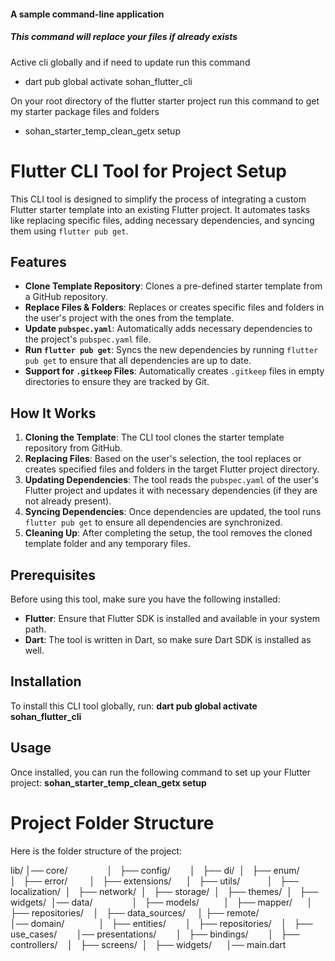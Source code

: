 #### A sample command-line application

##### This command will replace your files if already exists

Active cli globally and if need to update run this command

- dart pub global activate sohan_flutter_cli


On your root directory of the flutter starter project run this command to get my starter package files and folders
-  sohan_starter_temp_clean_getx setup

# Flutter CLI Tool for Project Setup

This CLI tool is designed to simplify the process of integrating a custom Flutter starter template into an existing Flutter project. It automates tasks like replacing specific files, adding necessary dependencies, and syncing them using `flutter pub get`.

## Features

- **Clone Template Repository**: Clones a pre-defined starter template from a GitHub repository.
- **Replace Files & Folders**: Replaces or creates specific files and folders in the user's project with the ones from the template.
- **Update `pubspec.yaml`**: Automatically adds necessary dependencies to the project's `pubspec.yaml` file.
- **Run `flutter pub get`**: Syncs the new dependencies by running `flutter pub get` to ensure that all dependencies are up to date.
- **Support for `.gitkeep` Files**: Automatically creates `.gitkeep` files in empty directories to ensure they are tracked by Git.


## How It Works
1. **Cloning the Template**: The CLI tool clones the starter template repository from GitHub.
2. **Replacing Files**: Based on the user's selection, the tool replaces or creates specified files and folders in the target Flutter project directory.
3. **Updating Dependencies**: The tool reads the `pubspec.yaml` of the user's Flutter project and updates it with necessary dependencies (if they are not already present).
4. **Syncing Dependencies**: Once dependencies are updated, the tool runs `flutter pub get` to ensure all dependencies are synchronized.
5. **Cleaning Up**: After completing the setup, the tool removes the cloned template folder and any temporary files.

## Prerequisites

Before using this tool, make sure you have the following installed:

- **Flutter**: Ensure that Flutter SDK is installed and available in your system path.
- **Dart**: The tool is written in Dart, so make sure Dart SDK is installed as well.


## Installation

To install this CLI tool globally, run:
    **dart pub global activate sohan_flutter_cli**



## Usage

Once installed, you can run the following command to set up your Flutter project:
    **sohan_starter_temp_clean_getx setup**



# Project Folder Structure

Here is the folder structure of the project:


lib/
│── core/               
│   ├── config/        
│   ├── di/  
│   ├── enum/          
│   ├── error/         
│   ├── extensions/      
│   ├── utils/           
│   ├── localization/ 
│   ├── network/ 
│   ├── storage/ 
│   ├── themes/ 
│   ├── widgets/ 
│── data/               
│   ├── models/          
│   ├── mapper/      
│   ├── repositories/    
│   ├── data_sources/     
│       ├── remote/      
│── domain/             
│   ├── entities/       
│   ├── repositories/    
│   ├── use_cases/        
│── presentations/        
│   ├── bindings/       
│   ├── controllers/    
│   ├── screens/  
│   ├── widgets/     
│── main.dart           